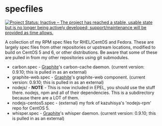 specfiles
=========

[![Project Status: Inactive – The project has reached a stable, usable state but is no longer being actively developed; support/maintenance will be provided as time allows.](http://www.repostatus.org/badges/latest/inactive.svg)](http://www.repostatus.org/#inactive)

A collection of my RPM spec files for RHEL/CentOS and Fedora. These are largely spec files from other repositories or upstream locations, modified to build on CentOS 5 and 6, or other distributions. Be aware that some of these are pulled in from my other repositories using git submodules.

* carbon.spec - [Graphite](http://graphite.wikidot.com/)'s carbon-cache daemon. (current version: 0.9.10; this is pulled in as an external)
* graphite-web.spec - [Graphite](http://graphite.wikidot.com/)'s graphite-web component. (current version: 0.9.10; this is pulled in as an external)
* nodejs/ - __NOTE__ - This is now included in EPEL, you should use the stuff there. nodejs, npm and all of their dependencies. This is a subdirectory because there are a LOT of them.
* nodejs-centos5.spec - (external) my fork of kazuhisya's 'nodejs-rpm' repo for CentOS 5.
* whisper.spec - [Graphite](http://graphite.wikidot.com/)'s whisper daemon. (current version: 0.9.10; this is pulled in as an external)




